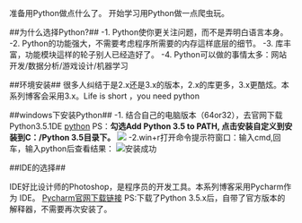 准备用Python做点什么了。
开始学习用Python做一点爬虫玩。

##为什么选择Python?##
  -1. Python使你更关注问题，而不是弄明白语言本身。
  -2. Python的功能强大，不需要考虑程序所需要的内存這样底层的细节。
  -3. 库丰富，功能模块這样的轮子别人已经造好了。 
  -4. Python可以做的事情太多：网站开发/数据分析/游戏设计/机器学习

##环境安装##
很多人纠结于是2.x还是3.x的版本，2.x的库更多，3.x更酷炫。本系列博客会采用3.x。Life is short ，you need python

##windows下安装Python##
  -1. 结合自己的电脑版本（64or32），去官网下载Python3.5.1DE 
[python](https://www.python.org/getit/)
PS：**勾选Add Python 3.5 to PATH, 点击安装自定义到安装到C：/Python 3.5目录下。**
![](http://7xq62e.com1.z0.glb.clouddn.com/install.png)
  -2.win+r打开命令提示符窗口：输入cmd,回车，输入python后查看结果：
![安装成功](http://7xq62e.com1.z0.glb.clouddn.com/install_success.png)

##IDE的选择##

IDE好比设计师的Photoshop，是程序员的开发工具。本系列博客采用Pycharm作为 IDE。
[Pycharm官网下载链接](http://www.jetbrains.com/pycharm/download/#section=windows)
PS:下载了Python 3.5.x后，自带了官方版本的解释器，不需要再次安装了。














